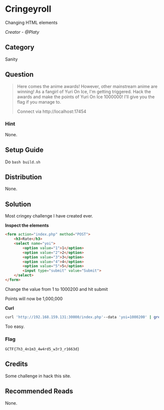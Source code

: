 # Cringeyroll
Changing HTML elements

<i>Creator - @Platy</i>

## Category
Sanity

## Question
>Here comes the anime awards! However, other mainstream anime are winning! As a fangirl of Yuri On Ice, I'm getting triggered. Hack the awards and make the points of Yuri On Ice 1000000! I'll give you the flag if you manage to.
>
>Connect via http://localhost:17454

### Hint
None.

## Setup Guide
Do `bash build.sh`

## Distribution
None.

## Solution
Most cringey challenge I have created ever.

<b>Inspect the elements</b>
```html
<form action="index.php" method="POST">
	<h3>Rate</h3>
	<select name="yoi">
		<option value="1">1</option>
		<option value="2">2</option>
		<option value="3">3</option>
		<option value="4">4</option>
		<option value="5">5</option>
		<input type="submit" value="Submit">
	</select>
</form>
```
Change the value from 1 to 1000200 and hit submit

Points will now be 1,000,000

<b>Curl</b>
```bash
curl 'http://192.168.159.131:30000/index.php'--data 'yoi=1000200' | grep GCTF
```

Too easy.

### Flag
`GCTF{7h3_4n1m3_4w4rd5_w3r3_r1663d}`

## Credits
Some challenge in hack this site.

## Recommended Reads
None.
